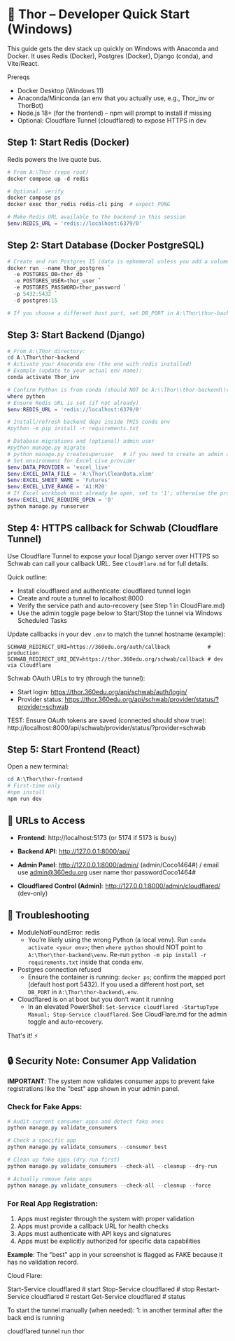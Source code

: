 # 🔨 Thor – Developer Quick Start (Windows)

This guide gets the dev stack up quickly on Windows with Anaconda and Docker.
It uses Redis (Docker), Postgres (Docker), Django (conda), and Vite/React.

Prereqs
- Docker Desktop (Windows 11)
- Anaconda/Miniconda (an env that you actually use, e.g., Thor_inv or ThorBot)
- Node.js 18+ (for the frontend) – npm will prompt to install if missing
- Optional: Cloudflare Tunnel (cloudflared) to expose HTTPS in dev

## Step 1: Start Redis (Docker)
Redis powers the live quote bus.

```powershell
# From A:\Thor (repo root)
docker compose up -d redis

# Optional: verify
docker compose ps
docker exec thor_redis redis-cli ping  # expect PONG

# Make Redis URL available to the backend in this session
$env:REDIS_URL = 'redis://localhost:6379/0'
```

## Step 2: Start Database (Docker PostgreSQL)
```powershell
# Create and run Postgres 15 (data is ephemeral unless you add a volume)
docker run --name thor_postgres `
  -e POSTGRES_DB=thor_db `
  -e POSTGRES_USER=thor_user `
  -e POSTGRES_PASSWORD=thor_password `
  -p 5432:5432 `
  -d postgres:15

# If you choose a different host port, set DB_PORT in A:\Thor\thor-backend\.env accordingly.
```

## Step 3: Start Backend (Django)
```powershell
# From A:\Thor directory:
cd A:\Thor\thor-backend
# Activate your Anaconda env (the one with redis installed)
# Example (update to your actual env name):
conda activate Thor_inv

# Confirm Python is from conda (should NOT be A:\\Thor\\thor-backend\\venv\\...)
where python
# Ensure Redis URL is set (if not already)
$env:REDIS_URL = 'redis://localhost:6379/0'

# Install/refresh backend deps inside THIS conda env
#python -m pip install -r requirements.txt

# Database migrations and (optional) admin user
#python manage.py migrate
# python manage.py createsuperuser   # if you need to create an admin account
# Set environment for Excel Live provider
$env:DATA_PROVIDER = 'excel_live'
$env:EXCEL_DATA_FILE = 'A:\Thor\CleanData.xlsm'
$env:EXCEL_SHEET_NAME = 'Futures'
$env:EXCEL_LIVE_RANGE = 'A1:M20'
# If Excel workbook must already be open, set to '1'; otherwise the provider will open it
$env:EXCEL_LIVE_REQUIRE_OPEN = '0'
python manage.py runserver
```


## Step 4: HTTPS callback for Schwab (Cloudflare Tunnel)
Use Cloudflare Tunnel to expose your local Django server over HTTPS so Schwab can call your callback URL. See `CloudFlare.md` for full details.

Quick outline:
- Install cloudflared and authenticate: cloudflared tunnel login
- Create and route a tunnel to localhost:8000
- Verify the service path and auto-recovery (see Step 1 in CloudFlare.md)
- Use the admin toggle page below to Start/Stop the tunnel via Windows Scheduled Tasks

Update callbacks in your dev `.env` to match the tunnel hostname (example):
```
SCHWAB_REDIRECT_URI=https://360edu.org/auth/callback            # production
SCHWAB_REDIRECT_URI_DEV=https://thor.360edu.org/schwab/callback # dev via Cloudflare
```

Schwab OAuth URLs to try (through the tunnel):
- Start login: https://thor.360edu.org/api/schwab/auth/login/
- Provider status: https://thor.360edu.org/api/schwab/provider/status/?provider=schwab

TEST: Ensure OAuth tokens are saved (connected should show true):
http://localhost:8000/api/schwab/provider/status/?provider=schwab

## Step 5: Start Frontend (React)
Open a new terminal:
```powershell
cd A:\Thor\thor-frontend
# First-time only
#npm install
npm run dev
```

## 🎯 URLs to Access
- **Frontend**: http://localhost:5173 (or 5174 if 5173 is busy)
- **Backend API**: http://127.0.0.1:8000/api/
- **Admin Panel**: http://127.0.0.1:8000/admin/ (admin/Coco1464#) / email use admin@360edu.org user name thor passwordCoco1464#

- **Cloudflared Control (Admin)**: http://127.0.0.1:8000/admin/cloudflared/ (dev-only)

## 🔧 Troubleshooting
- ModuleNotFoundError: redis
  - You’re likely using the wrong Python (a local venv). Run `conda activate <your env>`; then `where python` should NOT point to `A:\Thor\thor-backend\venv`. Re-run `python -m pip install -r requirements.txt` inside that conda env.
- Postgres connection refused
  - Ensure the container is running: `docker ps`; confirm the mapped port (default host port 5432). If you used a different host port, set `DB_PORT` in `A:\Thor\thor-backend\.env`.
- Cloudflared is on at boot but you don’t want it running
  - In an elevated PowerShell: `Set-Service cloudflared -StartupType Manual; Stop-Service cloudflared`. See CloudFlare.md for the admin toggle and auto-recovery.

That's it! ⚡

## 🔒 Security Note: Consumer App Validation

**IMPORTANT**: The system now validates consumer apps to prevent fake registrations like the "best" app shown in your admin panel.

### Check for Fake Apps:
```powershell
# Audit current consumer apps and detect fake ones
python manage.py validate_consumers

# Check a specific app
python manage.py validate_consumers --consumer best

# Clean up fake apps (dry run first)
python manage.py validate_consumers --check-all --cleanup --dry-run

# Actually remove fake apps
python manage.py validate_consumers --check-all --cleanup --force
```

### For Real App Registration:
1. Apps must register through the system with proper validation
2. Apps must provide a callback URL for health checks
3. Apps must authenticate with API keys and signatures
4. Apps must be explicitly authorized for specific data capabilities

**Example**: The "best" app in your screenshot is flagged as FAKE because it has no validation record.


Cloud Flare:

Start-Service cloudflared       # start
Stop-Service cloudflared        # stop
Restart-Service cloudflared     # restart
Get-Service cloudflared         # status

To start the tunnel manually (when needed):
1: in another terminal after the back end is running

cloudflared tunnel run thor